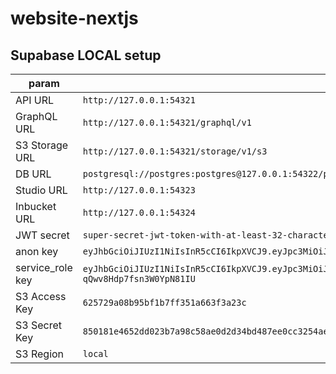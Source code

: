 # website-nextjs

## Supabase LOCAL setup

| param            | value                                                                                                                                                                |
| ---------------- | -------------------------------------------------------------------------------------------------------------------------------------------------------------------- |
| API URL          | `http://127.0.0.1:54321`                                                                                                                                               |
| GraphQL URL      | `http://127.0.0.1:54321/graphql/v1`                                                                                                                                    |
| S3 Storage URL   | `http://127.0.0.1:54321/storage/v1/s3`                                                                                                                                 |
| DB URL           | `postgresql://postgres:postgres@127.0.0.1:54322/postgres`                                                                                                              |
| Studio URL       | `http://127.0.0.1:54323`                                                                                                                                               |
| Inbucket URL     | `http://127.0.0.1:54324`                                                                                                                                               |
| JWT secret       | `super-secret-jwt-token-with-at-least-32-characters-long`                                                                                                              |
| anon key         | `eyJhbGciOiJIUzI1NiIsInR5cCI6IkpXVCJ9.eyJpc3MiOiJzdXBhYmFzZS1kZW1vIiwicm9sZSI6ImFub24iLCJleHAiOjE5ODM4MTI5OTZ9.CRXP1A7WOeoJeXxjNni43kdQwgnWNReilDMblYTn_I0`            |
| service_role key | `eyJhbGciOiJIUzI1NiIsInR5cCI6IkpXVCJ9.eyJpc3MiOiJzdXBhYmFzZS1kZW1vIiwicm9sZSI6InNlcnZpY2Vfcm9sZSIsImV4cCI6MTk4MzgxMjk5Nn0.EGIM96RAZx35lJzdJsyH-qQwv8Hdp7fsn3W0YpN81IU` |
| S3 Access Key    | `625729a08b95bf1b7ff351a663f3a23c`                                                                                                                                     |
| S3 Secret Key    | `850181e4652dd023b7a98c58ae0d2d34bd487ee0cc3254aed6eda37307425907`                                                                                                     |
| S3 Region        | `local`                                                                                                                                                                |
